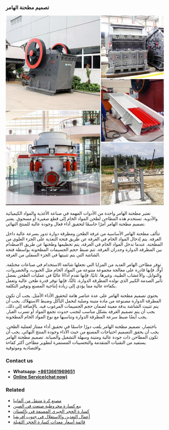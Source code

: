 <h3>تصميم مطحنة الهامر</h3><img src='1701850677.jpg' alt=''><p>تعتبر مطحنة الهامر واحدة من الأدوات المهمة في صناعة الأغذية والمواد الكيميائية والأدوية. تستخدم هذه المطاحن لطحن المواد الخام إلى قطع صغيرة أو مسحوق. يعتبر تصميم مطحنة الهامر أمرًا حاسمًا لتحقيق أداء فعال وجودة عالية للمنتج النهائي.</p><p>تتألف مطحنة الهامر الأساسية من غرفة الطحن ومطرقة دوارة تدور بسرعة عالية داخل الغرفة. يتم إدخال المواد الخام في الغرفة عن طريق فتحة التغذية على الجزء العلوي من المطحنة. عندما تدخل المواد الخام في الغرفة، يتم تحطيمها وطحنها عن طريق الاصطدام بين المطرقة الدوارة وجدران الغرفة. تتم ضبط حجم الجسيمات المطحونة بواسطة فتحة الشاشة التي يتم تثبيتها في الجزء السفلي من الغرفة.</p><p>توفر مطاحن الهامر العديد من المزايا التي تجعلها شائعة الاستخدام في صناعات مختلفة. أولًا، فإنها قادرة على معالجة مجموعة متنوعة من المواد الخام مثل الحبوب، والخضروات، والتوابل، والأعشاب الطبية، وغيرها. ثانيًا، فإنها تقدم أداءًا عاليًا في عمليات الطحن بفضل تأثير الصدمة الكبير الذي تولده المطرقة الدوارة. ثالثًا، فإنها توفر قدرة طحن عالية وتعمل بكفاءة عالية مما يؤدي إلى زيادة إنتاجية المصنع وتوفير التكلفة. </p><p>يحتوي تصميم مطحنة الهامر على عدة عناصر هامة لتحقيق الأداء الأمثل. يجب أن تكون المطرقة الدوارة مصنوعة من مادة متينة وصلبة لتحمل التآكل وضبط الاستهلاك. يجب أن يتم تثبيت الشاشة بدقة معينة لضمان حجم الجسيمات المرغوب فيه. بالإضافة إلى ذلك، يجب أن يتم تصميم الغرفة بشكل مناسب لتجنب حدوث تجمع المواد أو تسرب الغبار. يجب أيضًا ضبط سرعة المطرقة الدوارة وتناسبها مع نوع المواد الخام المطحونة.</p><p>باختصار، تصميم مطحنة الهامر يلعب دورًا حاسمًا في تحقيق أداء ممتاز لعملية الطحن. يجب أن يحقق التصميم احتياجات المصنع من حيث الأداء وجودة المنتج النهائي. يجب أن تكون المطاحن ذات جودة عالية ومتينة وسهلة التشغيل والصيانة. تصميم مطحنة الهامر يستفيد من التقنيات المتقدمة والتحسينات المستمرة لتطوير مطاحن أكثر كفاءة واقتصادية وموثوقية.</p><h3>Contact us</h3><ul><li><strong>Whatsapp:&nbsp;<a href="https://wa.me/8613661969651">+8613661969651</a></strong></li><li><a href="https://swt.shibang-china.com/?git&amp;zhl&amp;تصميم مطحنة الهامر"><strong>Online Service(chat now)</strong></a></li></ul><h3>Related</h3><ul><li><a href='مصنع كرة متنقل من ألمانيا.md'>مصنع كرة متنقل من ألمانيا</a></li><li><a href='بيع كسارة مخروطية صنعت في الصين.md'>بيع كسارة مخروطية صنعت في الصين</a></li><li><a href='كسارة الحجر الجيري المصنعة في باكستان.md'>كسارة الحجر الجيري المصنعة في باكستان</a></li><li><a href='أعمال التعدين والاستغلال في جنوب أفريقيا.md'>أعمال التعدين والاستغلال في جنوب أفريقيا</a></li><li><a href='قائمة أسعار معدات كسارة الحجر الثقيلة.md'>قائمة أسعار معدات كسارة الحجر الثقيلة</a></li></ul>